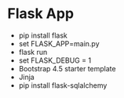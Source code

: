 <h1>Flask App</h1>

- pip install flask
- set FLASK_APP=main.py
- flask run
- set FLASK_DEBUG = 1
- Bootstrap 4.5 starter template
- Jinja
- pip install flask-sqlalchemy
